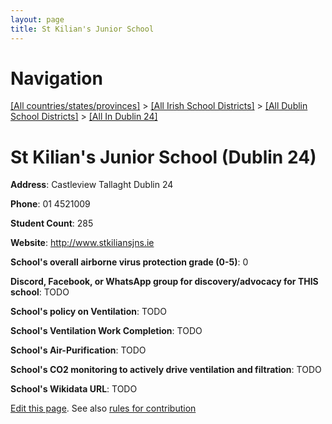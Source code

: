 ```yaml
---
layout: page
title: St Kilian's Junior School
---
```

# Navigation

[[All countries/states/provinces]](../../../..) > [[All Irish School Districts]](../../..) > [[All Dublin School Districts]](../..) > [[All In Dublin 24]](..)

# St Kilian's Junior School (Dublin 24)

**Address**: Castleview Tallaght Dublin 24

**Phone**: 01 4521009

**Student Count**: 285

**Website**: <http://www.stkiliansjns.ie>

**School's overall airborne virus protection grade (0-5)**: 0

**Discord, Facebook, or WhatsApp group for discovery/advocacy for THIS school**: TODO

**School's policy on Ventilation**: TODO

**School's Ventilation Work Completion**: TODO

**School's Air-Purification**: TODO

**School's CO2 monitoring to actively drive ventilation and filtration**: TODO

**School's Wikidata URL**: TODO


[Edit this page](https://github.com/ventilate-schools/Ireland/edit/main/./Dublin_24/St_Kilian's_Junior_School.md). See also [rules for contribution](../../../contribution-rules/)